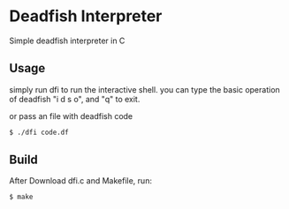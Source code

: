 # Deadfish Interpreter
Simple deadfish interpreter in C

## Usage
simply run dfi to run the interactive shell.
you can type the basic operation of deadfish "i d s o", and "q" to exit.

or pass an file with deadfish code

```sh 
$ ./dfi code.df 
```

## Build
After Download dfi.c and Makefile, run:
```sh
$ make
```
